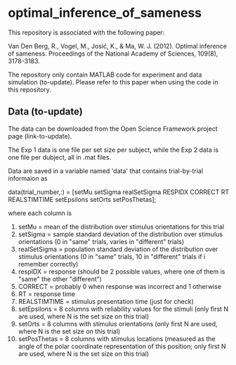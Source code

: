 # optimal\_inference\_of\_sameness

This repository is associated with the following paper: 

Van Den Berg, R., Vogel, M., Josić, K., & Ma, W. J. (2012). Optimal inference of sameness. Proceedings of the National Academy of Sciences, 109(8), 3178-3183.

The repository only contain MATLAB code for experiment and data simulation (to-update). Please refer to this paper when using the code in this repository.

## Data (to-update)

The data can be downloaded from the Open Science Framework project page (link-to-update).

The Exp 1 data is one file per set size per subject, while the Exp 2 data is one file per dubject, all in .mat files.

Data are saved in a variable named 'data' that contains trial-by-trial informaion as

data(trial_number,:) = [setMu setSigma realSetSigma RESPIDX CORRECT RT REALSTIMTIME setEpsilons setOrts setPosThetas];

where each column is

1. setMu = mean of the distribution over stimulus orientations for this trial
2. setSigma = sample standard deviation of the distribution over stimulus orientations (0 in "same" trials, varies in "different" trials)
3. realSetSigma = population standard deviation of the distribution over stimulus orientations (0 in "same" trials, 10 in "different" trials if i remember correctly)
4. respIDX = response (should be 2 possible values, where one of them is "same" the other "different")
5. CORRECT = probably 0 when response was incorrect and 1 otherwise
6. RT = response time
7. REALSTIMTIME = stimulus presentation time (just for check)
8. setEpsilons = 8 columns with reliability values for the stimuli (only first N are used, where N is the set size on this trial)
9. setOrts = 8 columns with stimulus orientations (only first N are used, where N is the set size on this trial)
10. setPosThetas = 8 columns with stimulus locations (measured as the angle of the polar coordinate representation of this position; only first N are used, where N is the set size on this trial)

